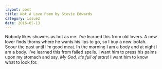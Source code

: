 ```yaml
---
layout: post
title: Not A Love Poem by Stevie Edwards
category: issue2
date: 2016-05-13
---
```


Nobody likes showers as hot as me. I’ve learned this from old lovers. A new lover finds thorns where he wants his lips to go, so I buy a new loofah. Scour the past until I’m good meat. In the morning I am a body and at night I am a body. I’ve learned this from failed spells. I want him to press his palms upon my stomach and say, *My God, it’s full of stars!* I want him to know what to look for.
